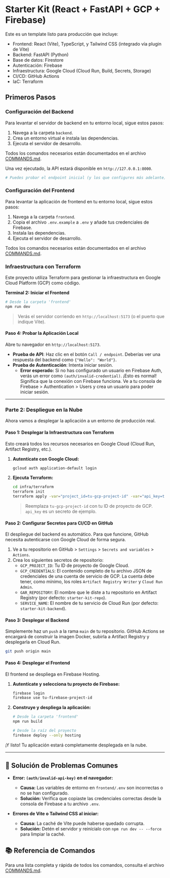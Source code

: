 # Starter Kit (React + FastAPI + GCP + Firebase)

Este es un template listo para producción que incluye:
- Frontend: React (Vite), TypeScript, y Tailwind CSS (integrado vía plugin de Vite)
- Backend: FastAPI (Python)
- Base de datos: Firestore
- Autenticación: Firebase
- Infraestructura: Google Cloud (Cloud Run, Build, Secrets, Storage)
- CI/CD: GitHub Actions
- IaC: Terraform

## Primeros Pasos

### Configuración del Backend

Para levantar el servidor de backend en tu entorno local, sigue estos pasos:

1.  Navega a la carpeta `backend`.
2.  Crea un entorno virtual e instala las dependencias.
3.  Ejecuta el servidor de desarrollo.

Todos los comandos necesarios están documentados en el archivo [COMMANDS.md](COMMANDS.md).

Una vez ejecutado, la API estará disponible en `http://127.0.0.1:8000`.
```bash
# Puedes probar el endpoint inicial (y los que configures más adelante) entrando a `http://127.0.0.1:8000/docs`.
```

### Configuración del Frontend

Para levantar la aplicación de frontend en tu entorno local, sigue estos pasos:

1.  Navega a la carpeta `frontend`.
2.  Copia el archivo `.env.example` a `.env` y añade tus credenciales de Firebase.
3.  Instala las dependencias.
4.  Ejecuta el servidor de desarrollo.

Todos los comandos necesarios están documentados en el archivo [COMMANDS.md](COMMANDS.md).

### Infraestructura con Terraform

Este proyecto utiliza Terraform para gestionar la infraestructura en Google Cloud Platform (GCP) como código.

**Terminal 2: Iniciar el Frontend**
```bash
# Desde la carpeta 'frontend'
npm run dev
```
> Verás el servidor corriendo en `http://localhost:5173` (o el puerto que indique Vite).

#### Paso 4: Probar la Aplicación Local

Abre tu navegador en `http://localhost:5173`.

- **Prueba de API**: Haz clic en el botón `Call / endpoint`. Deberías ver una respuesta del backend como `{"Hello": "World"}`.
- **Prueba de Autenticación**: Intenta iniciar sesión. 
  - **Error esperado:** Si no has configurado un usuario en Firebase Auth, verás un error como `(auth/invalid-credential)`. ¡Esto es normal! Significa que la conexión con Firebase funciona. Ve a tu consola de Firebase > Authentication > Users y crea un usuario para poder iniciar sesión.

---

### Parte 2: Despliegue en la Nube

Ahora vamos a desplegar la aplicación a un entorno de producción real.

#### Paso 1: Desplegar la Infraestructura con Terraform

Esto creará todos los recursos necesarios en Google Cloud (Cloud Run, Artifact Registry, etc.).

1.  **Autentícate con Google Cloud:**
    ```bash
    gcloud auth application-default login
    ```
2.  **Ejecuta Terraform:**
    ```bash
    cd infra/terraform
    terraform init
    terraform apply -var="project_id=tu-gcp-project-id" -var="api_key=tu-api-key-secreta"
    ```
    > Reemplaza `tu-gcp-project-id` con tu ID de proyecto de GCP. `api_key` es un secreto de ejemplo.

#### Paso 2: Configurar Secretos para CI/CD en GitHub

El despliegue del backend es automático. Para que funcione, GitHub necesita autenticarse con Google Cloud de forma segura.

1.  Ve a tu repositorio en GitHub > `Settings` > `Secrets and variables` > `Actions`.
2.  Crea los siguientes secretos de repositorio:
    - `GCP_PROJECT_ID`: Tu ID de proyecto de Google Cloud.
    - `GCP_CREDENTIALS`: El contenido completo de tu archivo JSON de credenciales de una cuenta de servicio de GCP. La cuenta debe tener, como mínimo, los roles `Artifact Registry Writer` y `Cloud Run Admin`.
    - `GAR_REPOSITORY`: El nombre que le diste a tu repositorio en Artifact Registry (por defecto: `starter-kit-repo`).
    - `SERVICE_NAME`: El nombre de tu servicio de Cloud Run (por defecto: `starter-kit-backend`).

#### Paso 3: Desplegar el Backend

Simplemente haz un `push` a la rama `main` de tu repositorio. GitHub Actions se encargará de construir la imagen Docker, subirla a Artifact Registry y desplegarla en Cloud Run.

```bash
git push origin main
```

#### Paso 4: Desplegar el Frontend

El frontend se despliega en Firebase Hosting.

1.  **Autentícate y selecciona tu proyecto de Firebase:**
    ```bash
    firebase login
    firebase use tu-firebase-project-id
    ```
2.  **Construye y despliega la aplicación:**
    ```bash
    # Desde la carpeta 'frontend'
    npm run build

    # Desde la raíz del proyecto
    firebase deploy --only hosting
    ```

¡Y listo! Tu aplicación estará completamente desplegada en la nube.

---

## 🔧 Solución de Problemas Comunes

- **Error: `(auth/invalid-api-key)` en el navegador:**
  - **Causa:** Las variables de entorno en `frontend/.env` son incorrectas o no se han configurado.
  - **Solución:** Verifica que copiaste las credenciales correctas desde la consola de Firebase a tu archivo `.env`.

- **Errores de Vite o Tailwind CSS al iniciar:**
  - **Causa:** La caché de Vite puede haberse quedado corrupta.
  - **Solución:** Detén el servidor y reinícialo con `npm run dev -- --force` para limpiar la caché.

## 📚 Referencia de Comandos

Para una lista completa y rápida de todos los comandos, consulta el archivo [COMMANDS.md](COMMANDS.md).
